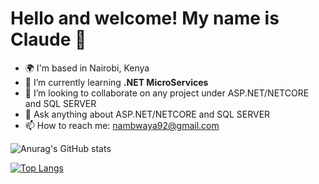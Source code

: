 Hello and welcome! My name is Claude 👋
=============================

- 🌍 I'm based in Nairobi, Kenya
- 🌱 I’m currently learning **.NET MicroServices**
- 👯 I’m looking to collaborate on any project under ASP.NET/NETCORE and SQL SERVER
- 💬 Ask anything about ASP.NET/NETCORE and SQL SERVER
- 📫 How to reach me: nambwaya92@gmail.com


![Anurag's GitHub stats](https://github-readme-stats.vercel.app/api?username=ClaudeNambwaya&show_icons=true&theme=radical)


[![Top Langs](https://github-readme-stats.vercel.app/api/top-langs/?username=ClaudeNambwaya&layout=compact&theme=radical)](https://github.com/ClaudeNambwaya/github-readme-stats)
